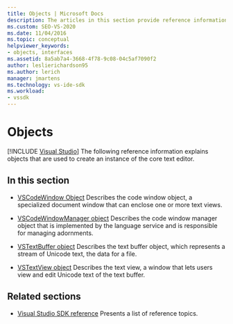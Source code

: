 ```yaml
---
title: Objects | Microsoft Docs
description: The articles in this section provide reference information about objects that are used to create an instance of the core text editor in the Visual Studio SDK.
ms.custom: SEO-VS-2020
ms.date: 11/04/2016
ms.topic: conceptual
helpviewer_keywords:
- objects, interfaces
ms.assetid: 8a5ab7a4-3668-4f78-9c08-04c5af7090f2
author: leslierichardson95
ms.author: lerich
manager: jmartens
ms.technology: vs-ide-sdk
ms.workload:
- vssdk
---
```

# Objects

 [!INCLUDE [Visual Studio](~/includes/applies-to-version/vs-not-mac.md)]
The following reference information explains objects that are used to create an instance of the core text editor.

## In this section
- [VSCodeWindow Object](../extensibility/vscodewindow-object.md)
 Describes the code window object, a specialized document window that can enclose one or more text views.

- [VSCodeWindowManager object](../extensibility/vscodewindowmanager-object.md)
 Describes the code window manager object that is implemented by the language service and is responsible for managing adornments.

- [VSTextBuffer object](../extensibility/vstextbuffer-object.md)
 Describes the text buffer object, which represents a stream of Unicode text, the data for a file.

- [VSTextView object](../extensibility/vstextview-object.md)
 Describes the text view, a window that lets users view and edit Unicode text of the text buffer.

## Related sections
- [Visual Studio SDK reference](../extensibility/visual-studio-sdk-reference.md)
 Presents a list of reference topics.
